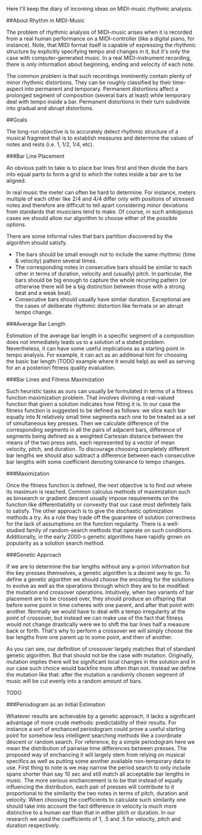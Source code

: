 Here I'll keep the diary of incoming ideas on MIDI-music rhythmic analysis.

##About Rhythm in MIDI-Music

The problem of rhythmic analysis of MIDI-music arises when it is recorded from a real human performance on a
MIDI-controller (like a digital piano, for instance). Note, that MIDI format itself is capable of expressing the rhythmic
structure by explicitly specifying tempo and changes in it, but it's only the case with computer-generated music. In a
real MIDI-instrument recording, there is only information about beginning, ending and velocity of each note.

The common problem is that such recordings imminently contain plenty of minor rhythmic distortions. They can be roughly
classified by their time-aspect into permanent and temporary. Permanent distortions affect a prolonged segment of composition
(several bars at least) while temporary deal with tempo inside a bar. Permanent distortions in their turn subdivide into gradual
and abrupt distortions.

##Goals

The long-run objective is to accurately detect rhythmic structure of a musical fragment that is to establish measures and
determine the values of notes and rests (i.e. 1, 1/2, 1/4, etc).

###Bar Line Placement

An obvious path to take is to place bar lines first and then divide the bars into equal parts to form a grid to which
the notes inside a bar are to be aligned.

In real music the meter can often be hard to determine.
For instance, meters multiple of each other like 2/4 and 4/4 differ only with positions of stressed notes and
therefore are difficult to tell apart considering minor deviations from standards that musicians tend to make.
Of course, in such ambiguous cases we should allow our algorithm to choose either of the possible options.

There are some informal rules that bars partition discovered by the algorithm should satisfy.
- The bars should be small enough not to include the same rhythmic (time & velocity) pattern several times.
- The corresponding notes in consecutive bars should be similar to each other in terms of duration, velocity and (usually) pitch.
  In particular, the bars should be big enough to capture the whole recurring pattern (or otherwise there will be a
  big distinction between those with a strong beat and a weak beat).
- Consecutive bars should usually have similar duration. Exceptional are the cases of deliberate
  rhythmic distortion like fermata or an abrupt tempo change.

###Average Bar Length

Estimation of the average bar length in a specific segment of a composition does not immediately leads us to a solution
of a stated problem. Nevertheless, it can have some useful implications as a starting point in tempo analysis. For example,
it can act as an additional hint for choosing the basic bar length (TODO example where it would help) as well as serving for
an a posteriori fitness quality evaluation.

###Bar Lines and Fitness Maximization

Such heuristic tasks as ours can usually be formulated in terms of a fitness function maximization problem.
That involves divining a real-valued function that given a solution indicates how fitting it is.
In our case the fitness function is suggested to be defined as follows: we slice each bar equally
into N relatively small time segments each one to be treated as a set of simultaneous key presses. Then we calculate difference of the
corresponding segments in all the pairs of adjacent bars, difference of segments being defined as a weighted Cartesian distance
between the means of the two press sets, each represented by a vector of mean velocity, pitch, and duration.
To discourage choosing completely different bar lengths we should also subtract a difference between each consecutive bar lengths
with some coefficient denoting tolerance to tempo changes.

###Maximization

Once the fitness function is defined, the next objective is to find out where its maximum is reached.
Common calculus methods of maximization such as binsearch or gradient descent usually impose requirements on the function
like differentiability or convexity that our case most definitely fails to satisfy. The other approach is to give the stochastic
optimization methods a try. As a rule they trade off the guarantee of solution correctness for the lack of assumptions on the function regularity.
There is a well-studied family of random-search methods that operate on such conditions. Additionally, in the early 2000-s genetic algorithms have
rapidly grown on popularity as a solution search method.

###Genetic Approach

If we are to determine the bar lengths without any a-priori information but the key presses themselves, a genetic algorithm is a decent way to go.
To define a genetic algorithm we should choose the encoding for the solutions to evolve as well as the operations through which they are to be modified:
the mutation and crossover operations. Intuitively, when two variants of bar placement are to be crossed over, they should produce an offspring that
before some point in time coheres with one parent, and after that point with another. Normally we would have to deal with a tempo irregularity
at the point of crossover, but instead we can make use of the fact that fitness would not change drastically were we to shift the bar lines half a measure
back or forth. That's why to perform a crossover we will simply choose the bar lengths from one parent up to some point, and then of another.

As you can see, our definition of crossover largely matches that of standard genetic algorithm. But that should not be the case with mutation. Originally,
mutation implies there will be significant local changes in the solution and in our case such choice would backfire more often than not. Instead we define
the mutation like that: after the mutation a randomly chosen segment of music will be cut evenly into a random amount of bars.

TODO

###Periodogram as an Initial Estimation

Whatever results are achievable by a genetic approach, it lacks a significant advantage of more crude methods: predictability of their results.
For instance a sort of enchanced periodogram could prove a useful starting point for somehow less intelligent searching methods like a coordinate descent or
random search. For reference, by a simple periodogram here we mean the distribution of pairwise time differences between presses.
The proposed way of enchancing it will largely stem from relying on musical specifics as well as putting some another available non-temporary data to use.
First thing to note is we may narrow the period search to only include spans shorter than say 10 sec and still match all acceptable bar lengths in music.
The more serious enchancement is to be that instead of equally influencing the distribution, each pair of presses will contribute to it proportional to
the similarity the two notes in terms of pitch, duration and velocity. When choosing the coefficients to calculate such similarity one should take into account
the fact difference in velocity is much more distinctive to a human ear than that in either pitch or duration. In our research we used the coefficients of
1, .5 and .5 for velocity, pitch and duration respectively.